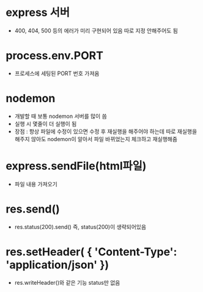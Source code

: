 # express 서버
- 400, 404, 500 등의 에러가 미리 구현되어 있음 따로 지정 안해주어도 됨

# process.env.PORT
- 프로세스에 세팅된 PORT 번호 가져옴

# nodemon
- 개발할 때 보통 nodemon 서버를 많이 씀
- 실행 시 몇줄이 더 실행이 됨
- 장점 : 항상 파일에 수정이 있으면 수정 후 재실행을 해주어야 하는데 따로 재실행을 해주지 않아도 nodemon이 알아서 파일 바뀌었는지 체크하고 재실행해줌

# express.sendFile(html파일)
- 파일 내용 가져오기

# res.send()
- res.status(200).send() 즉, status(200)이 생략되어있음

# res.setHeader( { 'Content-Type': 'application/json' })
- res.writeHeader()와 같은 기능 status만 없음